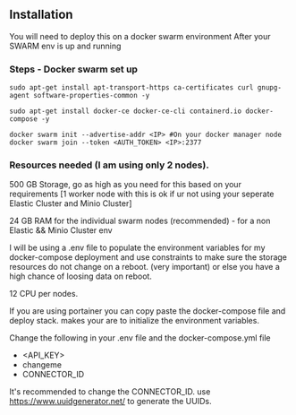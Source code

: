 ## Installation
You will need to deploy this on a docker swarm environment
After your SWARM env is up and running

### Steps - Docker swarm set up
```shell
sudo apt-get install apt-transport-https ca-certificates curl gnupg-agent software-properties-common -y

sudo apt-get install docker-ce docker-ce-cli containerd.io docker-compose -y

docker swarm init --advertise-addr <IP> #On your docker manager node
docker swarm join --token <AUTH_TOKEN> <IP>:2377

```


### Resources needed (I am using only 2 nodes).
500 GB Storage, go as high as you need for this based on your requirements [1 worker node with this is ok if ur not using your seperate Elastic Cluster and Minio Cluster]

24 GB RAM for the individual swarm nodes (recommended) - for a non Elastic && Minio Cluster env

I will be using a .env file to populate the environment variables for my docker-compose deployment and use constraints to make sure the storage resources do not change on a reboot. (very important) or else you have a high chance of loosing data on reboot.

12 CPU per nodes.

If you are using portainer you can copy paste the docker-compose file and deploy stack. makes your are to initialize the environment variables.

Change the following in your .env file and the docker-compose.yml file
- <API_KEY>
- changeme
- CONNECTOR_ID

It's recommended to change the CONNECTOR_ID.
use https://www.uuidgenerator.net/ to generate the UUIDs.
